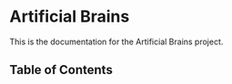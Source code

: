 # Artificial Brains

This is the documentation for the Artificial Brains project.

## Table of Contents

```{tableofcontents}
```
